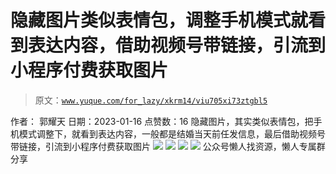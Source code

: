# 隐藏图片类似表情包，调整手机模式就看到表达内容，借助视频号带链接，引流到小程序付费获取图片

> 原文：[`www.yuque.com/for_lazy/xkrm14/viu705xi73ztgbl5`](https://www.yuque.com/for_lazy/xkrm14/viu705xi73ztgbl5)

<ne-p id="ua34cd22b" data-lake-id="ua34cd22b"><ne-text id="ue583d21d">作者： 郭耀天</ne-text></ne-p> <ne-p id="u13400c8d" data-lake-id="u13400c8d"><ne-text id="ub75bf0fd">日期：2023-01-16</ne-text></ne-p> <ne-p id="udc6564d5" data-lake-id="udc6564d5"><ne-text id="ueedc2f37">点赞数：</ne-text><ne-text id="u49e9cbbe" ne-bold="true">16</ne-text></ne-p> <ne-hole id="u7b02aa6e" data-lake-id="u7b02aa6e"><ne-card data-card-name="hr" data-card-type="block" id="kZyFr" data-event-boundary="card"><ne-p id="uf5c215a2" data-lake-id="uf5c215a2"><ne-text id="u84fbb72b">隐藏图片，其实类似表情包，把手机模式调整下，就看到表达内容，一般都是结婚当天前任发信息，最后借助视频号带链接，引流到小程序付费获取图片</ne-text></ne-p> <ne-p id="u91d138b5" data-lake-id="u91d138b5"><ne-card data-card-name="image" data-card-type="inline" id="uMjvj" data-event-boundary="card">![](img/ec3c4c81d9a84e81a0cd5b8c5b52619f.png)</ne-card></ne-p> <ne-p id="u11e221da" data-lake-id="u11e221da"><ne-card data-card-name="image" data-card-type="inline" id="ipHOS" data-event-boundary="card">![](img/8fc8fdcf51ac35a59d44a2242eca48c9.png)</ne-card></ne-p> <ne-p id="ude35760b" data-lake-id="ude35760b"><ne-card data-card-name="image" data-card-type="inline" id="fm8vw" data-event-boundary="card">![](img/5ecf91c17d8cc233f404f7303d81bdf5.png)</ne-card></ne-p> <ne-p id="u8b0c3fe2" data-lake-id="u8b0c3fe2"><ne-card data-card-name="image" data-card-type="inline" id="sPboF" data-event-boundary="card">![](img/24cd15c950915e7c988fc550eac91552.png)</ne-card></ne-p> <ne-hole id="u7de80a08" data-lake-id="u7de80a08"><ne-card data-card-name="hr" data-card-type="block" id="H71y4" data-event-boundary="card"><ne-p id="u818f213c" data-lake-id="u818f213c"><ne-text id="ueb47eae4">公众号懒人找资源，懒人专属群分享</ne-text></ne-p></ne-card></ne-hole></ne-card></ne-hole>